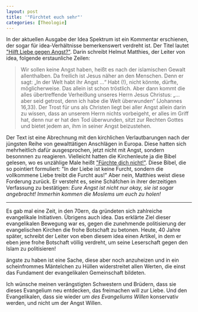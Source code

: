 ```yaml
---
layout: post
title: '"Fürchtet euch sehr"'
categories: [Theologie]
---
```


In der aktuellen Ausgabe der Idea Spektrum ist ein Kommentar erschienen, der sogar für idea-Verhältnisse bemerkenswert verdreht ist. Der Titel lautet ["Hilft Liebe gegen Angst?"](http://www.idea.de/spektrum/detail/hilft-liebe-gegen-angst-97764.html). Darin schreibt Helmut Matthies, der Leiter von idea, folgende erstaunliche Zeilen:

> Wir sollen keine Angst haben, heißt es nach der islamischen Gewalt allenthalben. Da freilich ist Jesus näher an den Menschen. Denn er sagt: „In der Welt habt ihr Angst …“ Habt (!), nicht könnte, dürfte, möglicherweise. Das allein ist schon tröstlich. Aber dann kommt die alles übertreffende Verheißung unseres Herrn Jesus Christus: „… aber seid getrost, denn ich habe die Welt überwunden“ (Johannes 16,33). Der Trost für uns als Christen liegt bei aller Angst allein darin zu wissen, dass an unserem Herrn nichts vorbeigeht, er alles im Griff hat, denn nur er hat den Tod überwunden, sitzt zur Rechten Gottes und bietet jedem an, ihm in seiner Angst beizustehen.

Der Text ist eine Abrechnung mit den kirchlichen Verlautbarungen nach der jüngsten Reihe von gewalttätigen Anschlägen in Europa. Diese hatten sich mehrheitlich dafür ausgesprochen, jetzt nicht mit Angst, sondern besonnnen zu reagieren. Vielleicht hatten die Kirchenleute ja die Bibel gelesen, wo es unzählige Male heißt ["Fürchte dich nicht!"](http://www.bibleserver.com/search/Fürchte+dich+nicht). Diese Bibel, die so pointiert formuliert: "In der Liebe ist keine Furcht, sondern die vollkommene Liebe treibt die Furcht aus!" Aber nein, Matthies weist diese Forderung zurück. Er versteht es, seine Schäfchen in ihrer derzeitigen Verfassung zu bestätigen: *Eure Angst ist nicht nur okay, sie ist sogar angebracht! Immerhin kommen die Moslems um euch zu holen!*

-----

Es gab mal eine Zeit, in den 70ern, da gründeten sich zahlreiche evangelikale Initiativen. Übrigens auch idea. Das erklärte Ziel dieser evangelikalen Bewegung war es, gegen die zunehmende politisierung der evangelischen Kirchen die frohe Botschaft zu betonen. Heute, 40 Jahre später, schreibt der Leiter von eben diesem idea einen Artikel, in dem er eben jene frohe Botschaft völlig verdreht, um seine Leserschaft gegen den Islam zu politisieren!

ängste zu haben ist eine Sache, diese aber noch anzuheizen und in ein scheinfrommes Mäntelchen zu Hüllen widerstreitet allen Werten, die einst das Fundament der evangelikalen Gemeinschaft bildeten.

Ich wünsche meinen verängstigten Schwestern und Brüdern, dass sie dieses Evangelium neu entdecken, das freimachen will zur Liebe. Und den Evangelikalen, dass sie wieder *um des Evangeliums Willen* konservativ werden, und nicht um der Angst Willen.